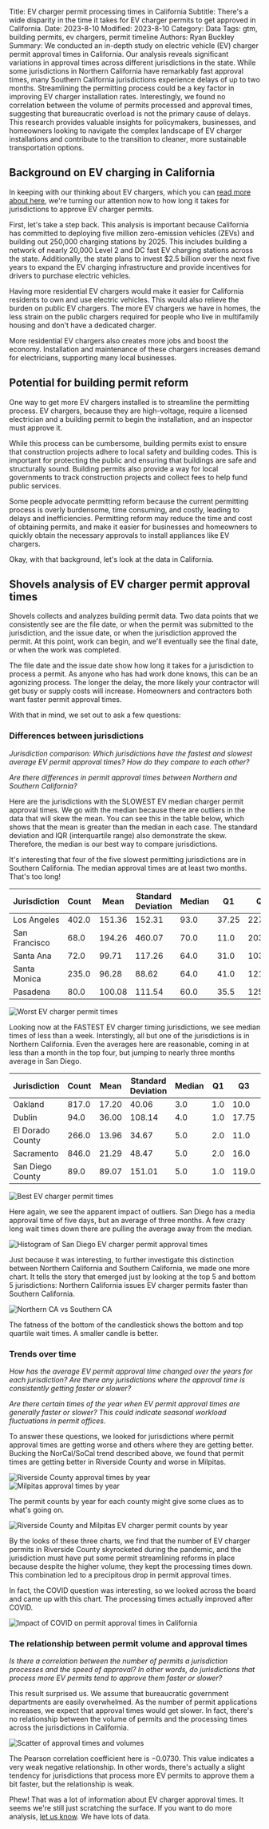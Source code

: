 Title: EV charger permit processing times in California
Subtitle: There's a wide disparity in the time it takes for EV charger permits to get approved in California. 
Date: 2023-8-10
Modified: 2023-8-10
Category: Data
Tags: gtm, building permits, ev chargers, permit timeline
Authors: Ryan Buckley
Summary: We conducted an in-depth study on electric vehicle (EV) charger permit approval times in California. Our analysis reveals significant variations in approval times across different jurisdictions in the state. While some jurisdictions in Northern California have remarkably fast approval times, many Southern California jurisdictions experience delays of up to two months. Streamlining the permitting process could be a key factor in improving EV charger installation rates. Interestingly, we found no correlation between the volume of permits processed and approval times, suggesting that bureaucratic overload is not the primary cause of delays. This research provides valuable insights for policymakers, businesses, and homeowners looking to navigate the complex landscape of EV charger installations and contribute to the transition to cleaner, more sustainable transportation options. 


## Background on EV charging in California

In keeping with our thinking about EV chargers, which you can [read more about here]({filename}ev-charger-growth.md), we're turning our attention now to how long it takes for jurisdictions to approve EV charger permits.

First, let's take a step back. This analysis is important because California has committed to deploying five million zero-emission vehicles (ZEVs) and building out 250,000 charging stations by 2025. This includes building a network of nearly 20,000 Level 2 and DC fast EV charging stations across the state. Additionally, the state plans to invest $2.5 billion over the next five years to expand the EV charging infrastructure and provide incentives for drivers to purchase electric vehicles.

Having more residential EV chargers would make it easier for California residents to own and use electric vehicles. This would also relieve the burden on public EV chargers. The more EV chargers we have in homes, the less strain on the public chargers required for people who live in multifamily housing and don't have a dedicated charger.

More residential EV chargers also creates more jobs and boost the economy. Installation and maintenance of these chargers increases demand for electricians, supporting many local businesses. 

## Potential for building permit reform

One way to get more EV chargers installed is to streamline the permitting process. EV chargers, because they are high-voltage, require a licensed electrician and a building permit to begin the installation, and an inspector must approve it.

While this process can be cumbersome, building permits exist to ensure that construction projects adhere to local safety and building codes. This is important for protecting the public and ensuring that buildings are safe and structurally sound. Building permits also provide a way for local governments to track construction projects and collect fees to help fund public services.

Some people advocate permitting reform because the current permitting process is overly burdensome, time consuming, and costly, leading to delays and inefficiencies. Permitting reform may reduce the time and cost of obtaining permits, and make it easier for businesses and homeowners to quickly obtain the necessary approvals to install appliances like EV chargers. 

Okay, with that background, let's look at the data in California. 

## Shovels analysis of EV charger permit approval times

Shovels collects and analyzes building permit data. Two data points that we consistently see are the file date, or when the permit was submitted to the jurisdiction, and the issue date, or when the jurisdiction approved the permit. At this point, work can begin, and we'll eventually see the final date, or when the work was completed. 

The file date and the issue date show how long it takes for a jurisdiction to process a permit. As anyone who has had work done knows, this can be an agonizing process. The longer the delay, the more likely your contractor will get busy or supply costs will increase. Homeowners and contractors both want faster permit approval times. 

With that in mind, we set out to ask a few questions:

### Differences between jurisdictions

_Jurisdiction comparison: Which jurisdictions have the fastest and slowest average EV permit approval times? How do they compare to each other?_

_Are there differences in permit approval times between Northern and Southern California?_

Here are the jurisdictions with the SLOWEST EV median charger permit approval times. We go with the median because there are outliers in the data that will skew the mean. You can see this in the table below, which shows that the mean is greater than the median in each case. The standard deviation and IQR (interquartile range) also demonstrate the skew. Therefore, the median is our best way to compare jurisdictions.

It's interesting that four of the five slowest permitting jurisdictions are in Southern California. The median approval times are at least two months. That's too long! 

| Jurisdiction   | Count | Mean   | Standard Deviation | Median | Q1   | Q3   | IQR  |
| -------------- | ----- | ------ | ------------------ | ------ | ---- | ---- | ---- |
| Los Angeles    | 402.0 | 151.36 | 152.31            | 93.0  | 37.25 | 227.0 | 189.75 |
| San Francisco  | 68.0  | 194.26 | 460.07            | 70.0  | 11.0  | 203.25 | 192.25 |
| Santa Ana      | 72.0  | 99.71  | 117.26            | 64.0  | 31.0  | 103.0  | 72.0 |
| Santa Monica   | 235.0 | 96.28  | 88.62             | 64.0  | 41.0  | 121.0  | 80.0 |
| Pasadena       | 80.0  | 100.08 | 111.54            | 60.0  | 35.5  | 125.25 | 89.75 |

![Worst EV charger permit times]({static}/images/top5.png)

Looking now at the FASTEST EV charger timing jurisdictions, we see median times of less than a week. Interstingly, all but one of the jurisdictions is in Northern California. Even the averages here are reasonable, coming in at less than a month in the top four, but jumping to nearly three months average in San Diego. 

| Jurisdiction | Count | Mean | Standard Deviation | Median | Q1 | Q3 | IQR |
|---|---|---|---|---|---|---|---|
| Oakland | 817.0 | 17.20 | 40.06 | 3.0 | 1.0 | 10.0 | 9.0 |
| Dublin | 94.0 | 36.00 | 108.14 | 4.0 | 1.0 | 17.75 | 16.75 |
| El Dorado County | 266.0 | 13.96 | 34.67 | 5.0 | 2.0 | 11.0 | 9.0 |
| Sacramento | 846.0 | 21.29 | 48.47 | 5.0 | 2.0 | 16.0 | 14.0 |
| San Diego County | 89.0 | 89.07 | 151.01 | 5.0 | 1.0 | 119.0 | 118.0 |

![Best EV charger permit times]({static}/images/bottom5.png)

Here again, we see the apparent impact of outliers. San Diego has a media approval time of five days, but an average of three months. A few crazy long wait times down there are pulling the average away from the median.

![Histogram of San Diego EV charger permit approval times]({static}/images/sd-histogram.png)

Just because it was interesting, to further investigate this distinction between Northern California and Southern California, we made one more chart. It tells the story that emerged just by looking at the top 5 and bottom 5 jurisdictions: Northern California issues EV charger permits faster than Southern California. 

![Northern CA vs Southern CA]({static}/images/norcal-v-socal.png)

The fatness of the bottom of the candlestick shows the bottom and top quartile wait times. A smaller candle is better. 

### Trends over time

_How has the average EV permit approval time changed over the years for each jurisdiction? Are there any jurisdictions where the approval time is consistently getting faster or slower?_

_Are there certain times of the year when EV permit approval times are generally faster or slower? This could indicate seasonal workload fluctuations in permit offices._

To answer these questions, we looked for jurisdictions where permit approval times are getting worse and others where they are getting better. Bucking the NorCal/SoCal trend described above, we found that permit times are getting better in Riverside County and worse in Milpitas.

![Riverside County approval times by year]({static}/images/riverside-county.png)
![Milpitas approval times by year]({static}/images/milpitas.png)

The permit counts by year for each county might give some clues as to what's going on. 

![Riverside County and Milpitas EV charger permit counts by year]({static}/images/riverside-milpitas-count.png)

By the looks of these three charts, we find that the number of EV charger permits in Riverside County skyrocketed during the pandemic, and the jurisdiction must have put some permit streamlining reforms in place because despite the higher volume, they kept the processing times down. This combination led to a precipitous drop in permit approval times.

In fact, the COVID question was interesting, so we looked across the board and came up with this chart. The processing times actually improved after COVID. 

![Impact of COVID on permit approval times in California]({static}/images/covid.png)

### The relationship between permit volume and approval times

_Is there a correlation between the number of permits a jurisdiction processes and the speed of approval? In other words, do jurisdictions that process more EV permits tend to approve them faster or slower?_

This result surprised us. We assume that bureaucratic government departments are easily overwhelmed. As the number of permit applications increases, we expect that approval times would get slower. In fact, there's no relationship between the volume of permits and the processing times across the jurisdictions in California.

![Scatter of approval times and volumes]({static}/images/approval-times-scatter.png)

The Pearson correlation coefficient here is −0.0730. This value indicates a very weak negative relationship. In other words, there's actually a slight tendency for jurisdictions that process more EV permits to approve them a bit faster, but the relationship is weak.

Phew! That was a lot of information about EV charger approval times. It seems we're still just scratching the surface. If you want to do more analysis, [let us know](https://www.shovels.ai/contact). We have lots of data. 
